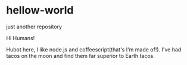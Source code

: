# hellow-world
just another repository

Hi Humans!


Hubot here, I like node.js and coffeescript(that's I'm made of!). 
I've had tacos on the moon and find them far superior to Earth tacos. 
